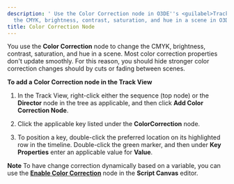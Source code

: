 ```yaml
---
description: ' Use the Color Correction node in O3DE''s <guilabel>Track View</guilabel> editor to change
  the CMYK, brightness, contrast, saturation, and hue in a scene in O3DE. '
title: Color Correction Node
---
```


You use the **Color Correction** node to change the CMYK, brightness, contrast, saturation, and hue in a scene. Most color correction properties don't update smoothly. For this reason, you should hide stronger color correction changes should by cuts or fading between scenes.

**To add a Color Correction node in the Track View**

1. In the Track View, right-click either the sequence (top node) or the **Director** node in the tree as applicable, and then click **Add Color Correction Node**.

1. Click the applicable key listed under the **ColorCorrection** node.

1. To position a key, double-click the preferred location on its highlighted row in the timeline. Double-click the green marker, and then under **Key Properties** enter an applicable value for **Value**.

**Note**
To have change correction dynamically based on a variable, you can use the **[Enable Color Correction](/docs/userguide/rendering/enable/color-correction-node.md)** node in the **Script Canvas** editor.

